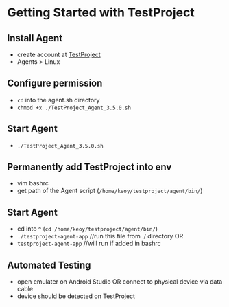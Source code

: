 # Getting Started with TestProject
## Install Agent
- create account at [TestProject](https://testproject.io/)
- Agents > Linux

## Configure permission
- `cd` into the agent.sh directory
- `chmod +x ./TestProject_Agent_3.5.0.sh`

## Start Agent
- `./TestProject_Agent_3.5.0.sh`

## Permanently add TestProject into env 
- vim bashrc
- get path of the Agent script (`/home/keoy/testproject/agent/bin/`)

## Start Agent
- cd into ^ (`cd /home/keoy/testproject/agent/bin/`)
- `./testproject-agent-app` //run this file from ./ directory
OR
- `testproject-agent-app` //will run if added in bashrc

## Automated Testing
- open emulater on Android Studio OR connect to physical device via data cable
- device should be detected on TestProject


